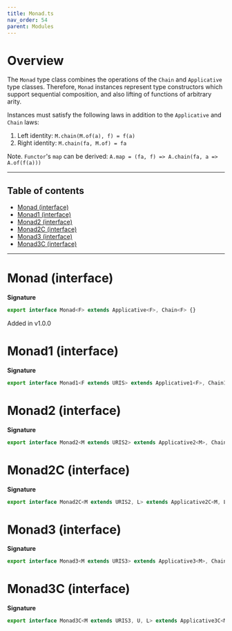 ```yaml
---
title: Monad.ts
nav_order: 54
parent: Modules
---
```


# Overview

The `Monad` type class combines the operations of the `Chain` and
`Applicative` type classes. Therefore, `Monad` instances represent type
constructors which support sequential composition, and also lifting of
functions of arbitrary arity.

Instances must satisfy the following laws in addition to the `Applicative` and `Chain` laws:

1. Left identity: `M.chain(M.of(a), f) = f(a)`
2. Right identity: `M.chain(fa, M.of) = fa`

Note. `Functor`'s `map` can be derived: `A.map = (fa, f) => A.chain(fa, a => A.of(f(a)))`

---

<h2 class="text-delta">Table of contents</h2>

- [Monad (interface)](#monad-interface)
- [Monad1 (interface)](#monad1-interface)
- [Monad2 (interface)](#monad2-interface)
- [Monad2C (interface)](#monad2c-interface)
- [Monad3 (interface)](#monad3-interface)
- [Monad3C (interface)](#monad3c-interface)

---

# Monad (interface)

**Signature**

```ts
export interface Monad<F> extends Applicative<F>, Chain<F> {}
```

Added in v1.0.0

# Monad1 (interface)

**Signature**

```ts
export interface Monad1<F extends URIS> extends Applicative1<F>, Chain1<F> {}
```

# Monad2 (interface)

**Signature**

```ts
export interface Monad2<M extends URIS2> extends Applicative2<M>, Chain2<M> {}
```

# Monad2C (interface)

**Signature**

```ts
export interface Monad2C<M extends URIS2, L> extends Applicative2C<M, L>, Chain2C<M, L> {}
```

# Monad3 (interface)

**Signature**

```ts
export interface Monad3<M extends URIS3> extends Applicative3<M>, Chain3<M> {}
```

# Monad3C (interface)

**Signature**

```ts
export interface Monad3C<M extends URIS3, U, L> extends Applicative3C<M, U, L>, Chain3C<M, U, L> {}
```
